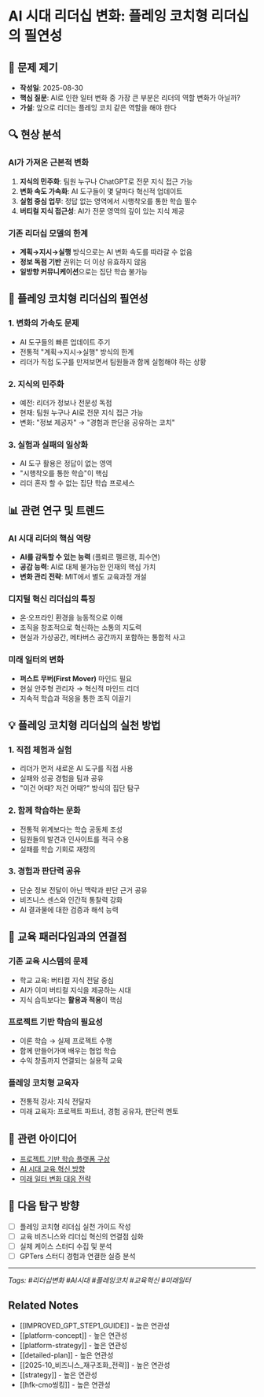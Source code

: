 # AI 시대 리더십 변화: 플레잉 코치형 리더십의 필연성

## 📝 문제 제기
- **작성일**: 2025-08-30
- **핵심 질문**: AI로 인한 일터 변화 중 가장 큰 부분은 리더의 역할 변화가 아닐까?
- **가설**: 앞으로 리더는 플레잉 코치 같은 역할을 해야 한다

## 🔍 현상 분석

### AI가 가져온 근본적 변화
1. **지식의 민주화**: 팀원 누구나 ChatGPT로 전문 지식 접근 가능
2. **변화 속도 가속화**: AI 도구들이 몇 달마다 혁신적 업데이트
3. **실험 중심 업무**: 정답 없는 영역에서 시행착오를 통한 학습 필수
4. **버티컬 지식 접근성**: AI가 전문 영역의 깊이 있는 지식 제공

### 기존 리더십 모델의 한계
- **계획→지시→실행** 방식으로는 AI 변화 속도를 따라갈 수 없음
- **정보 독점 기반** 권위는 더 이상 유효하지 않음
- **일방향 커뮤니케이션**으로는 집단 학습 불가능

## 🎯 플레잉 코치형 리더십의 필연성

### 1. 변화의 가속도 문제
- AI 도구들의 빠른 업데이트 주기
- 전통적 "계획→지시→실행" 방식의 한계
- 리더가 직접 도구를 만져보면서 팀원들과 함께 실험해야 하는 상황

### 2. 지식의 민주화
- 예전: 리더가 정보나 전문성 독점
- 현재: 팀원 누구나 AI로 전문 지식 접근 가능
- 변화: "정보 제공자" → "경험과 판단을 공유하는 코치"

### 3. 실험과 실패의 일상화
- AI 도구 활용은 정답이 없는 영역
- "시행착오를 통한 학습"이 핵심
- 리더 혼자 할 수 없는 집단 학습 프로세스

## 📊 관련 연구 및 트렌드

### AI 시대 리더의 핵심 역량
- **AI를 감독할 수 있는 능력** (플뢰르 펠르랭, 최수연)
- **공감 능력**: AI로 대체 불가능한 인재의 핵심 가치
- **변화 관리 전략**: MIT에서 별도 교육과정 개설

### 디지털 혁신 리더십의 특징
- 온·오프라인 환경을 능동적으로 이해
- 조직을 창조적으로 혁신하는 소통의 지도력
- 현실과 가상공간, 메타버스 공간까지 포함하는 통합적 사고

### 미래 일터의 변화
- **퍼스트 무버(First Mover)** 마인드 필요
- 현실 안주형 관리자 → 혁신적 마인드 리더
- 지속적 학습과 적응을 통한 조직 이끌기

## 💡 플레잉 코치형 리더십의 실천 방법

### 1. 직접 체험과 실험
- 리더가 먼저 새로운 AI 도구를 직접 사용
- 실패와 성공 경험을 팀과 공유
- "이건 어때? 저건 어때?" 방식의 집단 탐구

### 2. 함께 학습하는 문화
- 전통적 위계보다는 학습 공동체 조성
- 팀원들의 발견과 인사이트를 적극 수용
- 실패를 학습 기회로 재정의

### 3. 경험과 판단력 공유
- 단순 정보 전달이 아닌 맥락과 판단 근거 공유
- 비즈니스 센스와 인간적 통찰력 강화
- AI 결과물에 대한 검증과 해석 능력

## 🚀 교육 패러다임과의 연결점

### 기존 교육 시스템의 문제
- 학교 교육: 버티컬 지식 전달 중심
- AI가 이미 버티컬 지식을 제공하는 시대
- 지식 습득보다는 **활용과 적용**이 핵심

### 프로젝트 기반 학습의 필요성
- 이론 학습 → 실제 프로젝트 수행
- 함께 만들어가며 배우는 협업 학습
- 수익 창출까지 연결되는 실용적 교육

### 플레잉 코치형 교육자
- 전통적 강사: 지식 전달자
- 미래 교육자: 프로젝트 파트너, 경험 공유자, 판단력 멘토

## 🔗 관련 아이디어
- [프로젝트 기반 학습 플랫폼 구상](../business-ideas/)
- [AI 시대 교육 혁신 방향](../study-concepts/)
- [미래 일터 변화 대응 전략](../business-ideas/)

## 📅 다음 탐구 방향
- [ ] 플레잉 코치형 리더십 실천 가이드 작성
- [ ] 교육 비즈니스와 리더십 혁신의 연결점 심화
- [ ] 실제 케이스 스터디 수집 및 분석
- [ ] GPTers 스터디 경험과 연결한 실증 분석

---
*Tags: #리더십변화 #AI시대 #플레잉코치 #교육혁신 #미래일터*

## Related Notes
- [[IMPROVED_GPT_STEP1_GUIDE]] - 높은 연관성
- [[platform-concept]] - 높은 연관성
- [[platform-strategy]] - 높은 연관성
- [[detailed-plan]] - 높은 연관성
- [[2025-10_비즈니스_재구조화_전략]] - 높은 연관성
- [[strategy]] - 높은 연관성
- [[hfk-cmo씽킹]] - 높은 연관성

